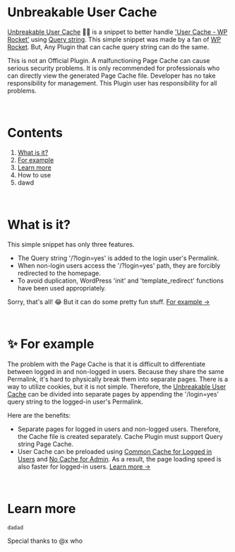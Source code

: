 # Unbreakable User Cache
<a href="https://github.com/dgnerlab/wp-rocket-unbreakable-user-cache">Unbreakable User Cache</a> 💪🏻 is a snippet to better handle <a href="https://docs.wp-rocket.me/article/313-user-cache">'User Cache - WP Rocket'</a> using <a href="https://developer.wordpress.org/reference/functions/add_query_arg/">Query string</a>.
This simple snippet was made by a fan of <a href="https://wp-rocket.me/">WP Rocket</a>. But, Any Plugin that can cache query string can do the same.

This is not an Official Plugin. A malfunctioning Page Cache can cause serious security problems. It is only recommended for professionals who can directly view the generated Page Cache file. Developer has no take responsibility for management. This Plugin user has responsibility for all problems.

<br />

# Contents
1. <a href="#what-is-it">What is it?</a>
2. <a href="#-for-example">For example</a>
3. <a href="#learn-more">Learn more</a>
4. How to use
5. dawd

<br />

# What is it?
This simple snippet has only three features.
* The Query string '/?login=yes' is added to the login user's Permalink.
* When non-login users access the '/?login=yes' path, they are forcibly redirected to the homepage.
* To avoid duplication, WordPress 'init' and 'template_redirect' functions have been used appropriately.

Sorry, that's all! 😂 But it can do some pretty fun stuff. <a href="#-for-example">For example →</a>

<br />

# ✨ For example
The problem with the Page Cache is that it is difficult to differentiate between logged in and non-logged in users. Because they share the same Permalink, it's hard to physically break them into separate pages. There is a way to utilize cookies, but it is not simple. Therefore, the <a href="https://github.com/dgnerlab/wp-rocket-unbreakable-user-cache">Unbreakable User Cache</a> can be divided into separate pages by appending the '/login=yes' query string to the logged-in user's Permalink.

Here are the benefits:
* Separate pages for logged in users and non-logged users. Therefore, the Cache file is created separately. Cache Plugin must support Query string Page Cache.
* User Cache can be preloaded using <a href="https://github.com/wp-media/wp-rocket-helpers/tree/master/cache/wp-rocket-cache-common-cache-loggedin">Common Cache for Logged in Users</a> and <a href="https://github.com/wp-media/wp-rocket-helpers/tree/master/cache/wp-rocket-no-cache-for-admins">No Cache for Admin</a>. As a result, the page loading speed is also faster for logged-in users. <a href="#learn-more">Learn more →</a>

<br />

# Learn more



```
dadad
```
Special thanks to @x who
